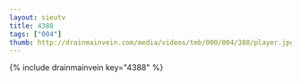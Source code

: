 ```yaml
--- 
layout: sieutv
title: 4388
tags: ["004"]
thumb: http://drainmainvein.com/media/videos/tmb/000/004/388/player.jpg
---
```

{% include drainmainvein key="4388" %} 
